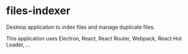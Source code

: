 # files-indexer
Desktop application to index files and manage duplicate files.

This application uses Electron, React, React Router, Webpack, React Hot Loader, ...
